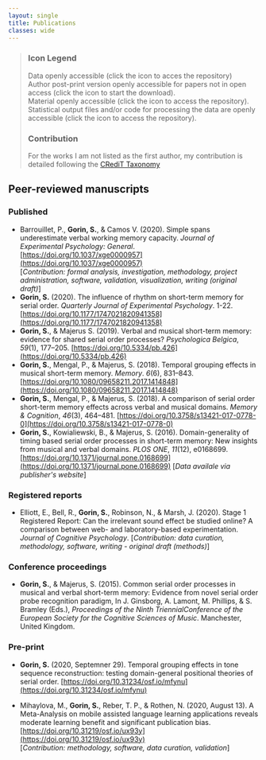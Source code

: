 ```yaml
---
layout: single
title: Publications
classes: wide
---
```


> ### Icon Legend
> <i class="fas fa-database"></i> Data openly accessible (click the icon to acces the repository) <br/>
> <i class="fas fa-file-alt"></i> Author post-print version openly accessible for papers not in open access (click the icon to start the download). <br/>
> <i class="fas fa-cog"></i> Material openly accessible (click the icon to access the repository). <br/>
> <i class="fas fa-file-code"></i> Statistical output files and/or code for processing the data are openly accessible (click the icon to access the repository).
>
> ### Contribution
> For the works I am not listed as the first author, my contribution is detailed following the [CRediT Taxonomy](https://casrai.org/credit/)

## Peer-reviewed manuscripts

### Published

+ Barrouillet, P., **Gorin, S.**, & Camos V. (2020). Simple spans underestimate verbal working memory capacity. *Journal of Experimental Psychology: General*. [https://doi.org/10.1037/xge0000957](https://doi.org/10.1037/xge0000957) [<i class="fas fa-file-alt"></i>](https://archive-ouverte.unige.ch/unige:141203) [<i class="fas fa-database"></i>](https://osf.io/7k52n) [<i class="fas fa-cog"></i>](https://osf.io/7k52n) [<i class="fas fa-file-code"></i>](https://osf.io/7k52n) <br/>
\[*Contribution: formal analysis, investigation, methodology, project administration, software, validation, visualization, writing (original draft)*\]
+ **Gorin, S.** (2020). The influence of rhythm on short-term memory for serial order. *Quarterly Journal of Experimental Psychology*. 1-22. [https://doi.org/10.1177/1747021820941358](https://doi.org/10.1177/1747021820941358) [<i class="fas fa-file-alt"></i>](../Gorin_2020_QJEP.pdf) [<i class="fas fa-database"></i>](https://osf.io/dkaw9/) [<i class="fas fa-cog"></i>](https://osf.io/s3tvh) [<i class="fas fa-file-code"></i>](https://osf.io/dkaw9/)
+ **Gorin, S.**, & Majerus S. (2019). Verbal and musical short-term memory: evidence for shared serial order processes? *Psychologica Belgica*, *59*(1), 177–205. [https://doi.org/10.5334/pb.426](https://doi.org/10.5334/pb.426) <i class="ai ai-open-access"></i> [<i class="fas fa-database"></i>](https://osf.io/hwrms/)
+ **Gorin, S.**, Mengal, P., & Majerus, S. (2018). Temporal grouping effects in musical short-term memory. *Memory*. *6*(6), 831–843. [https://doi.org/10.1080/09658211.2017.1414848](https://doi.org/10.1080/09658211.2017.1414848) [<i class="fas fa-file-alt"></i>](https://orbi.uliege.be/bitstream/2268/216786/1/Gorin%20Mengal%20Majerus_Memory_2017.pdf) [<i class="fas fa-database"></i>](https://osf.io/tdhkv/)
+ **Gorin, S.**, Mengal, P., & Majerus, S. (2018). A comparison of serial order short-term memory effects across verbal and musical domains. *Memory & Cognition*, *46*(3), 464–481. [https://doi.org/10.3758/s13421-017-0778-0](https://doi.org/10.3758/s13421-017-0778-0) [<i class="fas fa-file-alt"></i>](https://orbi.uliege.be/bitstream/2268/217883/3/Gorin%20Mengal%20Majerus_MemCogn_2017.pdf) [<i class="fas fa-database"></i>](https://osf.io/6kvrz/)
+ **Gorin, S.**, Kowialiewski, B., & Majerus, S. (2016). Domain-generality of timing based serial order processes in short-term memory: New insights from musical and verbal domains. *PLOS ONE*, *11*(12), e0168699. [https://doi.org/10.1371/journal.pone.0168699](https://doi.org/10.1371/journal.pone.0168699) <i class="ai ai-open-access"></i> <i class="fas fa-database"></i> \[*Data availale via publisher's website*\]


### Registered reports

+ Elliott, E., Bell, R., **Gorin, S.**, Robinson, N., & Marsh, J. (2020). Stage 1 Registered Report: Can the irrelevant sound effect be studied online? A comparison between web- and laboratory-based experimentation. *Journal of Cognitive Psychology*. \[*Contribution: data curation, methodology, software, writing - original draft (methods)*\]

### Conference proceedings
+ **Gorin, S.**, & Majerus, S. (2015). Common serial order processes in musical and verbal short-term memory: Evidence from novel serial order probe recognition paradigm, In J. Ginsborg, A. Lamont, M. Phillips, & S. Bramley (Eds.), *Proceedings of the Ninth TriennialConference of the European Society for the Cognitive Sciences of Music*. Manchester, United Kingdom.

### Pre-print

+ **Gorin, S.** (2020, Septemner 29).  Temporal grouping effects in tone sequence reconstruction: testing domain-general positional theories of serial order. [https://doi.org/10.31234/osf.io/mfynu](https://doi.org/10.31234/osf.io/mfynu) <i class="ai ai-open-access"></i> [<i class="fas fa-database"></i>](https://osf.io/q9z6r/?view_only=ccb3f3a9af404ee3a6e1294c19367d8b) [<i class="fas fa-cog"></i>](https://osf.io/q9z6r/?view_only=ccb3f3a9af404ee3a6e1294c19367d8b) [<i class="fas fa-file-code"></i>](https://osf.io/q9z6r/?view_only=ccb3f3a9af404ee3a6e1294c19367d8b)

+ Mihaylova, M., **Gorin, S.**, Reber, T. P., & Rothen, N. (2020, August 13). A Meta-Analysis on mobile assisted language learning applications reveals moderate learning benefit and significant publication bias. [https://doi.org/10.31219/osf.io/ux93y](https://doi.org/10.31219/osf.io/ux93y) <i class="ai ai-open-access"></i> <br/> \[*Contribution: methodology, software, data curation, validation*\]
